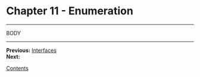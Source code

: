 # Chapter 11 - Enumeration

---

BODY

---

**Previous:** [Interfaces](./10-interfaces.md)  
**Next:**

[Contents](./readme.md)
